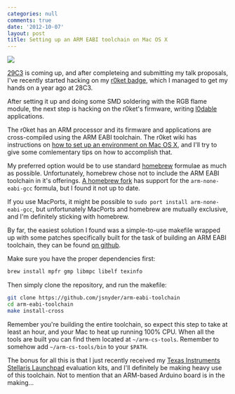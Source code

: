 ```yaml
---
categories: null
comments: true
date: '2012-10-07'
layout: post
title: Setting up an ARM EABI toolchain on Mac OS X
---
```


![](http://r0ket.badge.events.ccc.de/_media/wiki:r0ket_space_iii.jpg)

[29C3](http://events.ccc.de/2012/08/03/call-for-participation-for-29th-chaos-communication-congress/) is coming up, and after completeing and submitting my talk proposals, I've recently started hacking on my [r0ket badge](http://r0ket.badge.events.ccc.de/), which I managed to get my hands on a year ago at 28C3.

After setting it up and doing some SMD soldering with the RGB flame module, the next step is hacking on the r0ket's firmware, writing [l0dable](http://r0ket.badge.events.ccc.de/l0dables) applications.

The r0ket has an ARM processor and its firmware and applications are cross-compiled using the ARM EABI toolchain. The r0ket wiki has instructions on [how to set up an environment on Mac OS X](http://r0ket.badge.events.ccc.de/build_mac), and I'll try to give some comlementary tips on how to accomplish that.

My preferred option would be to use standard [homebrew](https://github.com/mxcl/homebrew/) formulae as much as possible. Unfortunately, homebrew chose not to include the ARM EABI toolchain in it's offerings. [A homebrew fork](https://github.com/jpc/homebrew) has support for the `arm-none-eabi-gcc` formula, but I found it not up to date.

If you use MacPorts, it might be possible to `sudo port install arm-none-eabi-gcc`, but unfortunately MacPorts and homebrew are mutually exclusive, and I'm definitely sticking with homebrew.

By far, the easiest solution I found was a simple-to-use makefile wrapped up with some patches specifically built for the task of building an ARM EABI toolchain, they can be found [on github](https://github.com/jsnyder/arm-eabi-toolchain).

Make sure you have the proper dependencies first:

``` bash
brew install mpfr gmp libmpc libelf texinfo
```

Then simply clone the repository, and run the makefile:

``` bash
git clone https://github.com/jsnyder/arm-eabi-toolchain
cd arm-eabi-toolchain
make install-cross
```

Remember you're building the entire toolchain, so expect this step to take at least an hour, and your Mac to heat up running 100% CPU. When all the tools are built you can find them located at `~/arm-cs-tools`. Remember to somehow add `~/arm-cs-tools/bin` to your `$PATH`.

The bonus for all this is that I just recently received my [Texas Instruments Stellaris Launchpad](http://www.ti.com/ww/en/launchpad/stellaris_head.html) evaluation kits, and I'll definitely be making heavy use of this toolchain. Not to mention that an ARM-based Arduino board is in the making...